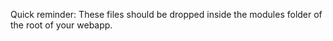 Quick reminder: These files should be dropped inside the modules folder of the root of your webapp.
